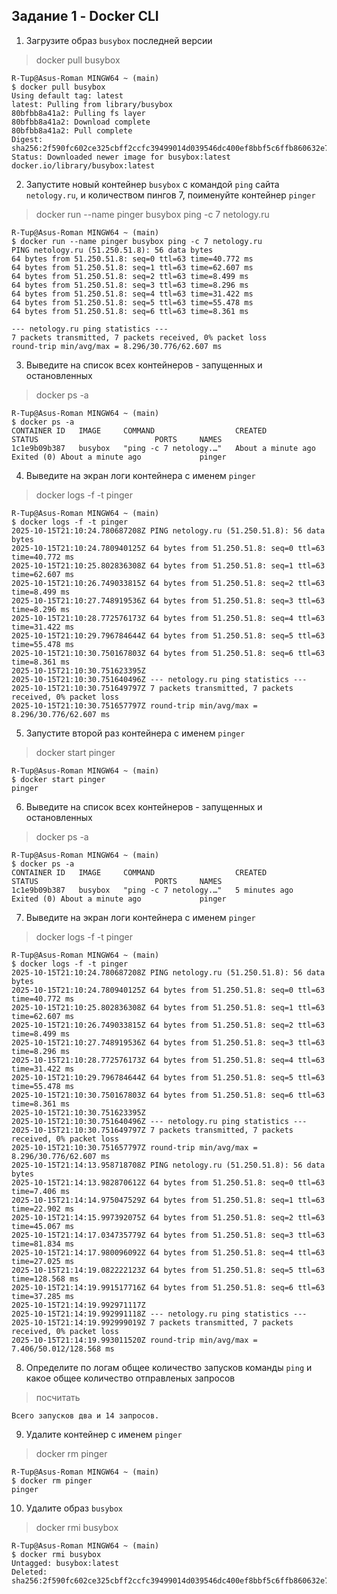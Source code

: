 ## Задание 1 - Docker CLI

1. Загрузите образ `busybox` последней версии
> docker pull busybox
```console
R-Tup@Asus-Roman MINGW64 ~ (main)
$ docker pull busybox
Using default tag: latest
latest: Pulling from library/busybox
80bfbb8a41a2: Pulling fs layer
80bfbb8a41a2: Download complete
80bfbb8a41a2: Pull complete
Digest: sha256:2f590fc602ce325cbff2ccfc39499014d039546dc400ef8bbf5c6ffb860632e7
Status: Downloaded newer image for busybox:latest
docker.io/library/busybox:latest
```
2. Запустите новый контейнер `busybox` с командой `ping` сайта `netology.ru`, и количеством пингов 7, поименуйте контейнер `pinger`
> docker run --name pinger busybox ping -c 7 netology.ru
```console
R-Tup@Asus-Roman MINGW64 ~ (main)
$ docker run --name pinger busybox ping -c 7 netology.ru
PING netology.ru (51.250.51.8): 56 data bytes
64 bytes from 51.250.51.8: seq=0 ttl=63 time=40.772 ms
64 bytes from 51.250.51.8: seq=1 ttl=63 time=62.607 ms
64 bytes from 51.250.51.8: seq=2 ttl=63 time=8.499 ms
64 bytes from 51.250.51.8: seq=3 ttl=63 time=8.296 ms
64 bytes from 51.250.51.8: seq=4 ttl=63 time=31.422 ms
64 bytes from 51.250.51.8: seq=5 ttl=63 time=55.478 ms
64 bytes from 51.250.51.8: seq=6 ttl=63 time=8.361 ms

--- netology.ru ping statistics ---
7 packets transmitted, 7 packets received, 0% packet loss
round-trip min/avg/max = 8.296/30.776/62.607 ms
```
3. Выведите на список всех контейнеров - запущенных и остановленных
> docker ps -a
```console
R-Tup@Asus-Roman MINGW64 ~ (main)
$ docker ps -a
CONTAINER ID   IMAGE     COMMAND                  CREATED              STATUS                          PORTS     NAMES
1c1e9b09b387   busybox   "ping -c 7 netology.…"   About a minute ago   Exited (0) About a minute ago             pinger
```
4. Выведите на экран логи контейнера с именем `pinger`
> docker logs -f -t pinger
```console
R-Tup@Asus-Roman MINGW64 ~ (main)
$ docker logs -f -t pinger
2025-10-15T21:10:24.780687208Z PING netology.ru (51.250.51.8): 56 data bytes
2025-10-15T21:10:24.780940125Z 64 bytes from 51.250.51.8: seq=0 ttl=63 time=40.772 ms
2025-10-15T21:10:25.802836308Z 64 bytes from 51.250.51.8: seq=1 ttl=63 time=62.607 ms
2025-10-15T21:10:26.749033815Z 64 bytes from 51.250.51.8: seq=2 ttl=63 time=8.499 ms
2025-10-15T21:10:27.748919536Z 64 bytes from 51.250.51.8: seq=3 ttl=63 time=8.296 ms
2025-10-15T21:10:28.772576173Z 64 bytes from 51.250.51.8: seq=4 ttl=63 time=31.422 ms
2025-10-15T21:10:29.796784644Z 64 bytes from 51.250.51.8: seq=5 ttl=63 time=55.478 ms
2025-10-15T21:10:30.750167803Z 64 bytes from 51.250.51.8: seq=6 ttl=63 time=8.361 ms
2025-10-15T21:10:30.751623395Z
2025-10-15T21:10:30.751640496Z --- netology.ru ping statistics ---
2025-10-15T21:10:30.751649797Z 7 packets transmitted, 7 packets received, 0% packet loss
2025-10-15T21:10:30.751657797Z round-trip min/avg/max = 8.296/30.776/62.607 ms
```
5. Запустите второй раз контейнера с именем `pinger`
> docker start pinger
```console
R-Tup@Asus-Roman MINGW64 ~ (main)
$ docker start pinger
pinger
```
6. Выведите на список всех контейнеров - запущенных и остановленных
> docker ps -a
```console
R-Tup@Asus-Roman MINGW64 ~ (main)
$ docker ps -a
CONTAINER ID   IMAGE     COMMAND                  CREATED         STATUS                          PORTS     NAMES
1c1e9b09b387   busybox   "ping -c 7 netology.…"   5 minutes ago   Exited (0) About a minute ago             pinger
```
7. Выведите на экран логи контейнера с именем `pinger`
> docker logs -f -t pinger
```console
R-Tup@Asus-Roman MINGW64 ~ (main)
$ docker logs -f -t pinger
2025-10-15T21:10:24.780687208Z PING netology.ru (51.250.51.8): 56 data bytes
2025-10-15T21:10:24.780940125Z 64 bytes from 51.250.51.8: seq=0 ttl=63 time=40.772 ms
2025-10-15T21:10:25.802836308Z 64 bytes from 51.250.51.8: seq=1 ttl=63 time=62.607 ms
2025-10-15T21:10:26.749033815Z 64 bytes from 51.250.51.8: seq=2 ttl=63 time=8.499 ms
2025-10-15T21:10:27.748919536Z 64 bytes from 51.250.51.8: seq=3 ttl=63 time=8.296 ms
2025-10-15T21:10:28.772576173Z 64 bytes from 51.250.51.8: seq=4 ttl=63 time=31.422 ms
2025-10-15T21:10:29.796784644Z 64 bytes from 51.250.51.8: seq=5 ttl=63 time=55.478 ms
2025-10-15T21:10:30.750167803Z 64 bytes from 51.250.51.8: seq=6 ttl=63 time=8.361 ms
2025-10-15T21:10:30.751623395Z
2025-10-15T21:10:30.751640496Z --- netology.ru ping statistics ---
2025-10-15T21:10:30.751649797Z 7 packets transmitted, 7 packets received, 0% packet loss
2025-10-15T21:10:30.751657797Z round-trip min/avg/max = 8.296/30.776/62.607 ms
2025-10-15T21:14:13.958718708Z PING netology.ru (51.250.51.8): 56 data bytes
2025-10-15T21:14:13.982870612Z 64 bytes from 51.250.51.8: seq=0 ttl=63 time=7.406 ms
2025-10-15T21:14:14.975047529Z 64 bytes from 51.250.51.8: seq=1 ttl=63 time=22.902 ms
2025-10-15T21:14:15.997392075Z 64 bytes from 51.250.51.8: seq=2 ttl=63 time=45.067 ms
2025-10-15T21:14:17.034735779Z 64 bytes from 51.250.51.8: seq=3 ttl=63 time=81.834 ms
2025-10-15T21:14:17.980096092Z 64 bytes from 51.250.51.8: seq=4 ttl=63 time=27.025 ms
2025-10-15T21:14:19.082222123Z 64 bytes from 51.250.51.8: seq=5 ttl=63 time=128.568 ms
2025-10-15T21:14:19.991517716Z 64 bytes from 51.250.51.8: seq=6 ttl=63 time=37.285 ms
2025-10-15T21:14:19.992971117Z
2025-10-15T21:14:19.992991118Z --- netology.ru ping statistics ---
2025-10-15T21:14:19.992999019Z 7 packets transmitted, 7 packets received, 0% packet loss
2025-10-15T21:14:19.993011520Z round-trip min/avg/max = 7.406/50.012/128.568 ms
```
8. Определите по логам общее количество запусков команды `ping` и какое общее количество отправленых запросов
> посчитать
```console
Всего запусков два и 14 запросов.
```
9.  Удалите контейнер с именем `pinger`
> docker rm pinger
```console
R-Tup@Asus-Roman MINGW64 ~ (main)
$ docker rm pinger
pinger
```
10.  Удалите образ `busybox`
> docker rmi busybox
```console
R-Tup@Asus-Roman MINGW64 ~ (main)
$ docker rmi busybox
Untagged: busybox:latest
Deleted: sha256:2f590fc602ce325cbff2ccfc39499014d039546dc400ef8bbf5c6ffb860632e7
```